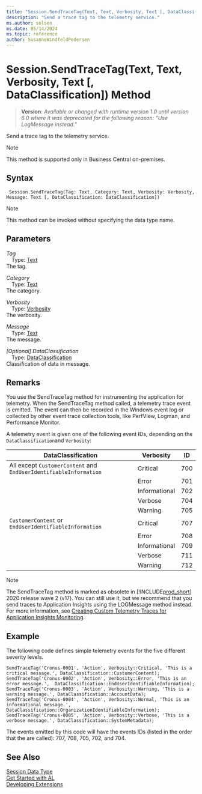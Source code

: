 ```yaml
---
title: "Session.SendTraceTag(Text, Text, Verbosity, Text [, DataClassification]) Method"
description: "Send a trace tag to the telemetry service."
ms.author: solsen
ms.date: 05/14/2024
ms.topic: reference
author: SusanneWindfeldPedersen
---
```

[//]: # (START>DO_NOT_EDIT)
[//]: # (IMPORTANT:Do not edit any of the content between here and the END>DO_NOT_EDIT.)
[//]: # (Any modifications should be made in the .xml files in the ModernDev repo.)
# Session.SendTraceTag(Text, Text, Verbosity, Text [, DataClassification]) Method
> **Version**: _Available or changed with runtime version 1.0 until version 6.0 where it was deprecated for the following reason: "Use LogMessage instead."_

Send a trace tag to the telemetry service.

> [!NOTE]
> This method is supported only in Business Central on-premises.

## Syntax
```AL
 Session.SendTraceTag(Tag: Text, Category: Text, Verbosity: Verbosity, Message: Text [, DataClassification: DataClassification])
```
> [!NOTE]
> This method can be invoked without specifying the data type name.
## Parameters
*Tag*  
&emsp;Type: [Text](../text/text-data-type.md)  
The tag.  

*Category*  
&emsp;Type: [Text](../text/text-data-type.md)  
The category.  

*Verbosity*  
&emsp;Type: [Verbosity](../verbosity/verbosity-option.md)  
The verbosity.  

*Message*  
&emsp;Type: [Text](../text/text-data-type.md)  
The message.  

*[Optional] DataClassification*  
&emsp;Type: [DataClassification](../dataclassification/dataclassification-option.md)  
Classification of data in message.  



[//]: # (IMPORTANT: END>DO_NOT_EDIT)

## Remarks 
You use the SendTraceTag method for instrumenting the application for telemetry. When the SendTraceTag method called, a telemetry trace event is emitted. The event can then be recorded in the Windows event log or collected by other event trace collection tools, like PerfView, Logman, and Performance Monitor. 

A telemetry event is given one of the following event IDs, depending on the `DataClassification`and `Verbosity`:

|  DataClassification |  Verbosity |  ID  |
|---------------------|------------|------|
|All except `CustomerContent` and `EndUserIdentifiableInformation`|Critical|700|
||Error|701|
||Informational|702|
||Verbose|704|
||Warning|705|
|`CustomerContent` or `EndUserIdentifiableInformation`|Critical|707|
||Error|708|
||Informational|709|
||Verbose|711 |
||Warning|712 |


<!-- For more information about instrumenting and monitoring telemetry, see [Instrumenting an Application for Telemetry](../../instrumenting-application-for-telemetry.md) and [Monitoring-Dynamics NAV Server Events](../../Monitoring-Microsoft-Dynamics-NAV-Server-Events.md). -->

> [!NOTE]
> The SendTraceTag method is marked as obsolete in [!INCLUDE[prod_short](../../includes/prod_short.md)] 2020 release wave 2 (v17). You can still use it, but we recommend that you send traces to Application Insights using the LOGMessage method instead. For more information, see [Creating Custom Telemetry Traces for Application Insights Monitoring](../../devenv-instrument-application-for-telemetry-app-insights.md).

## Example 
The following code defines simple telemetry events for the five different severity levels. 
```al
SendTraceTag('Cronus-0001', 'Action', Verbosity::Critical, 'This is a critical message.', DataClassification::CustomerContent);
SendTraceTag('Cronus-0002', 'Action', Verbosity::Error, 'This is an error message.',  DataClassification::EndUserIdentifiableInformation);
SendTraceTag('Cronus-0003', 'Action', Verbosity::Warning, 'This is a warning message.', DataClassification::AccountData);
SendTraceTag('Cronus-0004', 'Action', Verbosity::Normal, 'This is an informational message.', DataClassification::OrganizationIdentifiableInformation);
SendTraceTag('Cronus-0005', 'Action', Verbosity::Verbose, 'This is a verbose message.', DataClassification::SystemMetadata);
```  

The events emitted by this code will have the events IDs (listed in the order that the are called): 707, 708, 705, 702, and 704.


## See Also
[Session Data Type](session-data-type.md)  
[Get Started with AL](../../devenv-get-started.md)  
[Developing Extensions](../../devenv-dev-overview.md)
